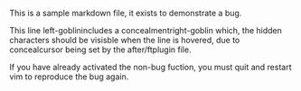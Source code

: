 This is a sample markdown file, it exists to demonstrate a bug.

This line left-goblinincludes a concealmentright-goblin which, the hidden characters should be visisble when the line is hovered, due to concealcursor being set by the after/ftplugin file.

If you have already activated the non-bug fuction, you must quit and restart vim to reproduce the bug again.
